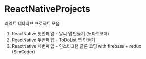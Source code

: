 # ReactNativeProjects
리엑트 네이티브 프로젝트 모음

1. ReactNative 첫번째 앱 - 날씨 앱 만들기 (노마드코더)
2. ReactNative 두번째 앱 - ToDoList 앱 만들기
2. ReactNative 세번째 앱 - 인스타그램 클론 코딩 with firebase + redux (SimCoder)
